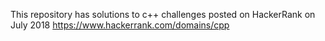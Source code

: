 This repository has solutions to c++ challenges posted on HackerRank on July 2018
https://www.hackerrank.com/domains/cpp
